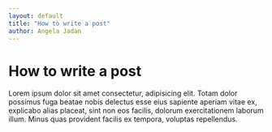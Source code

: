 ```yaml
---
layout: default
title: "How to write a post"
author: Angela Jadan
---
```


# How to write a post

Lorem ipsum dolor sit amet consectetur, adipisicing elit. Totam dolor possimus fuga beatae nobis delectus esse eius sapiente aperiam vitae ex, explicabo alias placeat, sint non eos facilis, dolorum exercitationem laborum illum. Minus quas provident facilis ex tempora, voluptas repellendus.